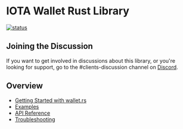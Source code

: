 # IOTA Wallet Rust Library

[![status](https://img.shields.io/badge/Status-Alpha-yellow.svg)](https://github.com/iotaledger/wallet.rs)

## Joining the Discussion
If you want to get involved in discussions about this library, or you're looking for support, go to the #clients-discussion channel on [Discord](https://discord.iota.org).

## Overview

- [Getting Started with wallet.rs](getting_started.md)
- [Examples](examples.md)
- [API Reference](api_reference.md)
- [Troubleshooting](troubleshooting.md)

